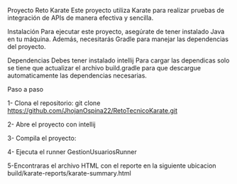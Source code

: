 Proyecto Reto Karate 
Este proyecto utiliza Karate para realizar pruebas de integración de APIs de manera efectiva y sencilla.

Instalación
Para ejecutar este proyecto, asegúrate de tener instalado Java en tu máquina. Además, necesitarás Gradle para manejar las dependencias del proyecto.

Dependencias
Debes tener instalado intellij
Para cargar las dependicas solo se tiene que actualizar el archivo build.gradle para que descargue automaticamente las dependencias necesarias.

Paso a paso

1- Clona el repositorio:
git clone https://github.com/JhojanOspina22/RetoTecnicoKarate.git

2- Abre el proyecto con intellij

3- Compila el proyecto:

4- Ejecuta el runner
GestionUsuariosRunner

5-Encontraras el archivo HTML con el reporte en la siguiente ubicacion
build/karate-reports/karate-summary.html


